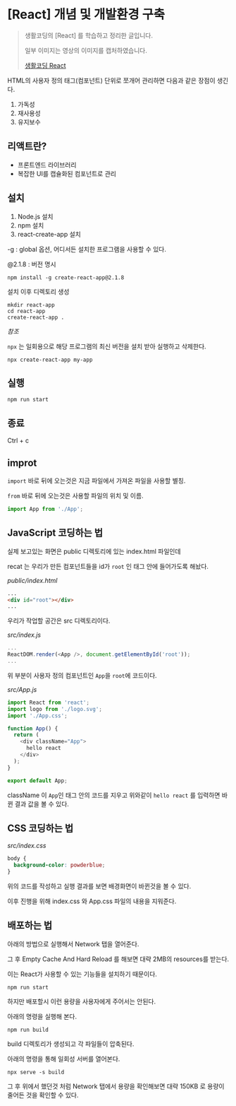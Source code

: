 # [React] 개념 및 개발환경 구축



> 생활코딩의 [React] 를 학습하고 정리한 글입니다.
>
> 일부 이미지는 영상의 이미지를 캡처하였습니다.
>
> [생활코딩 React](https://opentutorials.org/module/4058)



HTML의 사용자 정의 태그(컴포넌트) 단위로 쪼개어 관리하면 다음과 같은 장점이 생긴다.

1. 가독성
2. 재사용성
3. 유지보수



## 리액트란?

- 프론트엔드 라이브러리
- 복잡한 UI를 캡슐화된 컴포넌트로 관리



## 설치

1.  Node.js 설치
2. npm 설치
3. react-create-app 설치



-g : global 옵션, 어디서든 설치한 프로그램을 사용할 수 있다.

@2.1.8 : 버전 명시

```shell
npm install -g create-react-app@2.1.8
```



설치 이후 디렉토리 생성

```shell
mkdir react-app
cd react-app
create-react-app .
```



*참조*

`npx` 는 일회용으로 해당 프로그램의 최신 버전을 설치 받아 실행하고 삭제한다.

```shell
npx create-react-app my-app
```



## 실행

```shell
npm run start
```



## 종료

Ctrl + c



## improt

`import` 바로 뒤에 오는것은 지금 파일에서 가져온 파일을 사용할 별칭.

`from` 바로 뒤에 오는것은 사용할 파일의 위치 및 이름.

```js
import App from './App';
```



## JavaScript 코딩하는 법

실제 보고있는 화면은 public 디렉토리에 있는 index.html 파일인데

recat 는 우리가 만든 컴포넌트들을 id가 `root` 인 태그 안에 들어가도록 해놨다.



_public/index.html_

```html
...
<div id="root"></div>
...
```



우리가 작업할 공간은 src 디렉토리이다.



_src/index.js_

```js
...
ReactDOM.render(<App />, document.getElementById('root'));
...
```

위 부분이 사용자 정의 컴포넌트인 `App`을 `root`에 코드이다.



_src/App.js_

```javascript
import React from 'react';
import logo from './logo.svg';
import './App.css';

function App() {
  return (
    <div className="App">
      hello react
    </div>
  );
}

export default App;
```

className 이 `App`인 태그 안의 코드를 지우고 위와같이 `hello react` 를 입력하면 바뀐 결과 값을 볼 수 있다.



## CSS 코딩하는 법

_src/index.css_

```css
body {
  background-color: powderblue;
}
```

위의 코드를 작성하고 실행 결과를 보면 배경화면이 바뀐것을 볼 수 있다.

이후 진행을 위해 index.css 와 App.css 파일의 내용을 지워준다.



## 배포하는 법



아래의 방법으로 실행해서 Network 탭을 열어준다.

그 후 Empty Cache And Hard Reload 를 해보면 대략 2MB의 resources를 받는다.

이는 React가 사용할 수 있는 기능들을 설치하기 때문이다.

```shell
npm run start
```



하지만 배포할시 이런 용량을 사용자에게 주어서는 안된다.

아래의 명령을 실행해 본다.

```shell
npm run build
```

build 디렉토리가 생성되고 각 파일들이 압축된다.



아래의 명령을 통해 일회성 서버를 열어본다.

```shell
npx serve -s build
```



그 후 위에서 했던것 처럼 Network 탭에서 용량을 확인해보면 대략 150KB 로 용량이 줄어든 것을 확인할 수 있다.

